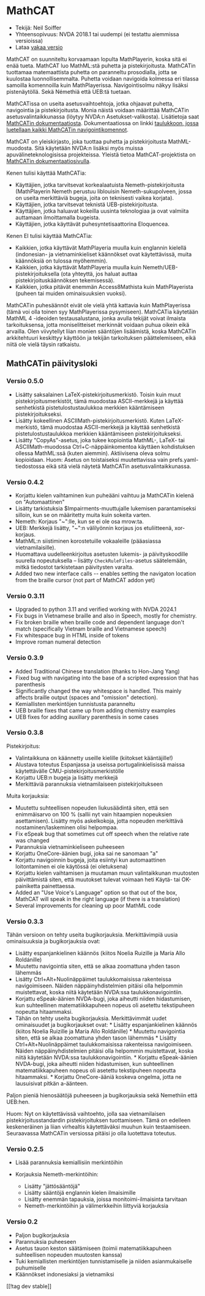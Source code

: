 # MathCAT #

* Tekijä: Neil Soiffer
* Yhteensopivuus: NVDA 2018.1 tai uudempi (ei testattu aiemmissa versioissa)
* Lataa [vakaa versio][1]

MathCAT on suunniteltu korvaamaan lopulta MathPlayerin, koska sitä ei enää
tueta. MathCAT luo MathML:stä puhetta ja pistekirjoitusta. MathCATin
tuottamaa matemaattista puhetta on paranneltu prosodialla, jotta se
kuulostaa luonnollisemmalta. Puhetta voidaan navigoida kolmessa eri tilassa
samoilla komennoilla kuin MathPlayerissa. Navigointisolmu näkyy lisäksi
pistenäytöllä. Sekä Némethiä että UEB:tä tuetaan.

MathCATissa on useita asetusvaihtoehtoja, jotka ohjaavat puhetta,
navigointia ja pistekirjoitusta. Monia näistä voidaan määrittää MathCATin
asetusvalintaikkunassa (löytyy NVDA:n Asetukset-valikosta). Lisätietoja saat
[MathCATin
dokumentaatiosta](https://nsoiffer.github.io/MathCAT/users.html).
Dokumentaatiossa on linkki [taulukkoon, jossa luetellaan kaikki MathCATin
navigointikomennot](https://nsoiffer.github.io/MathCAT/nav-commands.html).

MathCAT on yleiskirjasto, joka tuottaa puhetta ja pistekirjoitusta
MathML-muodosta. Sitä käytetään NVDA:n lisäksi myös muissa
apuvälineteknologisissa projekteissa. Yleistä tietoa MathCAT-projektista on
[MathCATin dokumentaatiosivulla](https://nsoiffer.github.io/MathCAT).


Kenen tulisi käyttää MathCATia:

* Käyttäjien, jotka tarvitsevat korkealaatuista Nemeth-pistekirjoitusta
  (MathPlayerin Nemeth perustuu liblouisin Nemeth-sukupolveen, jossa on
  useita merkittäviä bugeja, joita on teknisesti vaikea korjata).
* Käyttäjien, jotka tarvitsevat teknistä UEB-pistekirjoitusta.
* Käyttäjien, jotka haluavat kokeilla uusinta teknologiaa ja ovat valmiita
  auttamaan ilmoittamalla bugeista.
* Käyttäjien, jotka käyttävät puhesyntetisaattorina Eloquencea.

Kenen EI tulisi käyttää MathCATia:

* Kaikkien, jotka käyttävät MathPlayeria muulla kuin englannin kielellä
  (indonesian- ja vietnaminkieliset käännökset ovat käytettävissä, muita
  käännöksiä on tulossa myöhemmin).
* Kaikkien, jotka käyttävät MathPlayeria muulla kuin
  Nemeth/UEB-pistekirjoituksella (ota yhteyttä, jos haluat auttaa
  pistekirjoituskäännöksen tekemisessä).
* Kaikkien, jotka pitävät enemmän Access8Mathista kuin MathPlayerista
  (puheen tai muiden ominaisuuksien vuoksi).

MathCATin puhesäännöt eivät ole vielä yhtä kattavia kuin MathPlayerissa
(tämä voi olla toinen syy MathPlayerissa pysymiseen). MathCATia käytetään
MathML 4 -ideoiden testausalustana, jonka avulla tekijät voivat ilmaista
tarkoituksensa, jotta moniselitteiset merkinnät voidaan puhua oikein eikä
arvailla. Olen viivytellyt liian monien sääntöjen lisäämistä, koska
MathCATin arkkitehtuuri keskittyy käyttöön ja tekijän tarkoituksen
päättelemiseen, eikä niitä ole vielä täysin ratkaistu.

## MathCATin päivitysloki

### Versio 0.5.0
* Lisätty saksalainen LaTeX-pistekirjoitusmerkistö. Toisin kuin muut
  pistekirjoitusmerkistöt, tämä muodostaa ASCII-merkkejä ja käyttää
  senhetkistä pistetulostustaulukkoa merkkien kääntämiseen
  pistekirjoitukseksi.
* Lisätty kokeellinen ASCIIMath-pistekirjoitusmerkistö. Kuten
  LaTeX-merkistö, tämä muodostaa ASCII-merkkejä ja  käyttää senhetkistä
  pistetulostustaulukkoa merkkien kääntämiseen pistekirjoitukseksi.
* Lisätty "CopyAs"-asetus, joka tukee kopiointia MathML-, LaTeX- tai
  ASCIIMath-muodossa Ctrl+C-näppäinkomentoa käyttäen kohdistuksen ollessa
  MathML:ssä (kuten aiemmin). Aktiivisena oleva solmu kopioidaan. Huom:
  Asetus on toistaiseksi muutettavissa vain prefs.yaml-tiedostossa eikä sitä
  vielä näytetä MathCATin asetusvalintaikkunassa.

### Versio 0.4.2
* Korjattu kielen vaihtaminen kun puheääni vaihtuu ja MathCATin kielenä on
  "Automaattinen"
* Lisätty tarkistuksia $Impairments-muuttujalle lukemisen parantamiseksi
  silloin, kun se on määritetty muita kuin sokeita varten.
* Nemeth: Korjaus "~":lle, kun se ei ole osa mrow:ta.
* UEB: Merkkejä lisätty, "~":n välilyönnin korjaus jos etuliitteenä,
  xor-korjaus.
* MathML:n siistiminen korostetuille vokaaleille (pääasiassa
  vietnamilaisille).
* Huomattava uudelleenkirjoitus asetusten lukemis- ja päivityskoodille
  suurella nopeutuksella – lisätty ``CheckRuleFiles``-asetus säätelemään,
  mitkä tiedostot tarkistetaan päivitysten varalta.
* Added two new interface calls -- enables setting the navigaton location
  from the braille cursor (not part of MathCAT addon yet)

### Versio 0.3.11
* Upgraded to python 3.11 and verified working with NVDA 2024.1
* Fix bugs in Vietnamese braille and also in Speech, mostly for chemistry.
* Fix broken braille when braille code and dependent language don't match
  (specifically Vietnam braille and Vietnamese speech)
* Fix whitespace bug in HTML inside of tokens
* Improve roman numeral detection

### Versio 0.3.9
* Added Traditional Chinese translation (thanks to Hon-Jang Yang)
* Fixed bug with navigating into the base of a scripted expression that has
  parenthesis
* Significantly changed the way whitespace is handled. This mainly affects
  braille output (spaces and "omission" detection).
* Kemiallisten merkintöjen tunnistusta paranneltu
* UEB braille fixes that came up from adding chemistry examples
* UEB fixes for adding auxillary parenthesis in some cases

### Versio 0.3.8
Pistekirjoitus:

* Valintaikkuna on käännetty useille kielille (kiitokset kääntäjille!)
* Alustava toteutus Espanjassa ja useissa portugalinkielisissä maissa
  käytettävälle CMU-pistekirjoitusmerkistölle
* Korjattu UEB:n bugeja ja lisätty merkkejä
* Merkittäviä parannuksia vietnamilaiseen pistekirjoitukseen

Muita korjauksia:

* Muutettu suhteellisen nopeuden liukusäädintä siten, että sen enimmäisarvo
  on 100 % (sallii nyt vain hitaampien nopeuksien asettamisen). Lisätty myös
  askelkokoja, jotta nopeuden merkittävä nostaminen/laskeminen olisi
  helpompaa.
* Fix eSpeak bug that sometimes cut off speech when the relative rate was
  changed
* Parannuksia vietnaminkieliseen puheeseen
* Korjattu OneCore-äänien bugi, joka sai ne sanomaan "a"
* Korjattu navigoinnin bugeja, joita esiintyi kun automaattinen
  loitontaminen ei ole käytössä (ei oletuksena)
* Korjattu kielen vaihtamisen ja muutaman muun valintaikkunan muutosten
  päivittämistä siten, että muutokset tulevat voimaan heti Käytä- tai
  OK-painiketta painettaessa.
* Added an "Use Voice's Language" option so that out of the box, MathCAT
  will speak in the right language (if there is a translation)
* Several improvements for cleaning up poor MathML code

### Versio 0.3.3
Tähän versioon on tehty useita bugikorjauksia. Merkittävimpiä uusia
ominaisuuksia ja bugikorjauksia ovat:

* Lisätty espanjankielinen käännös (kiitos Noelia Ruizille ja María Allo
  Roldánille)
* Muutettu navigointia siten, että se alkaa zoomattuna yhden tason lähemmäs
* Lisätty Ctrl+Alt+Nuolinäppäimet taulukkomaisissa rakenteissa
  navigoimiseen. Näiden näppäinyhdistelmien pitäisi olla helpommin
  muistettavat, koska niitä käytetään NVDA:ssa taulukkonavigointiin.
* Korjattu eSpeak-äänien NVDA-bugi, joka aiheutti niiden hidastumisen, kun
  suhteellinen matematiikkapuheen nopeus oli asetettu tekstipuheen nopeutta
  hitaammaksi.
* Tähän on tehty useita bugikorjauksia. Merkittävimmät uudet ominaisuudet ja
  bugikorjaukset ovat: * Lisätty espanjankielinen käännös (kiitos Noelia
  Ruizille ja María Allo Roldánille)  * Muutettu navigointia siten, että se
  alkaa zoomattuna yhden tason lähemmäs * Lisätty Ctrl+Alt+Nuolinäppäimet
  taulukkomaisissa rakenteissa navigoimiseen. Näiden näppäinyhdistelmien
  pitäisi olla helpommin muistettavat, koska niitä käytetään NVDA:ssa
  taulukkonavigointiin. * Korjattu eSpeak-äänien NVDA-bugi, joka aiheutti
  niiden hidastumisen, kun suhteellinen matematiikkapuheen nopeus oli
  asetettu tekstipuheen nopeutta hitaammaksi. * Korjattu OneCore-ääniä
  koskeva ongelma, jotta ne lausuisivat pitkän a-äänteen.

Paljon pieniä hienosäätöjä puheeseen ja bugikorjauksia sekä Nemethiin että
UEB:hen.

Huom: Nyt on käytettävissä vaihtoehto, jolla saa vietnamilaisen
pistekirjoitusstandardin pistekirjoituksen tuottamiseen. Tämä on edelleen
keskeneräinen ja liian virhealtis käytettäväksi muuhun kuin
testaamiseen. Seuraavassa MathCATin versiossa pitäisi jo olla luotettava
toteutus.

### Versio 0.2.5
* Lisää parannuksia kemiallisiin merkintöihin
* Korjauksia Nemeth-merkintöihin:

	* Lisätty "jättösääntöjä"
	* Lisätty sääntöjä englannin kielen ilmaisimille
	* Lisätty enemmän tapauksia, joissa monitoimi-ilmaisinta tarvitaan
	* Nemeth-merkintöihin ja välimerkkeihin liittyviä korjauksia

### Versio 0.2
* Paljon bugikorjauksia
* Parannuksia puheeseen
* Asetus tauon keston säätämiseen (toimii matematiikkapuheen suhteellisen
  nopeuden muutosten kanssa)
* Tuki kemiallisten merkintöjen tunnistamiselle ja niiden asianmukaiselle
  puhumiselle
* Käännökset indonesiaksi ja vietnamiksi

[[!tag dev stable]]

[1]: https://www.nvaccess.org/addonStore/legacy?file=mathcat
